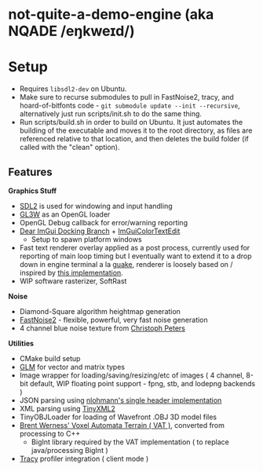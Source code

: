 # not-quite-a-demo-engine (aka NQADE /eŋkweɪd/)

# Setup
- Requires `libsdl2-dev` on Ubuntu.
- Make sure to recurse submodules to pull in FastNoise2, tracy, and hoard-of-bitfonts code - `git submodule update --init --recursive`, alternatively just run scripts/init.sh to do the same thing.
- Run scripts/build.sh in order to build on Ubuntu. It just automates the building of the executable and moves it to the root directory, as files are referenced relative to that location, and then deletes the build folder (if called with the "clean" option).



## Features
**Graphics Stuff**
- [SDL2](https://wiki.libsdl.org/) is used for windowing and input handling
- [GL3W](https://github.com/skaslev/gl3w) as an OpenGL loader
- OpenGL Debug callback for error/warning reporting
- [Dear ImGui Docking Branch](https://github.com/ocornut/imgui/tree/docking) + [ImGuiColorTextEdit](https://github.com/BalazsJako/ImGuiColorTextEdit)
	- Setup to spawn platform windows
- Fast text renderer overlay applied as a post process, currently used for reporting of main loop timing but I eventually want to extend it to a drop down in engine terminal a la [guake](http://guake-project.org/), renderer is loosely based on / inspired by [this implementation](https://jmickle66666666.github.io/blog/techart/2019/12/18/bitmap-font-renderer.html).
- WIP software rasterizer, SoftRast


**Noise**
- Diamond-Square algorithm heightmap generation
- [FastNoise2](https://github.com/Auburn/FastNoise2) - flexible, powerful, very fast noise generation
- 4 channel blue noise texture from [Christoph Peters](http://momentsingraphics.de/BlueNoise.html)


**Utilities**
- CMake build setup
- [GLM](http://glm.g-truc.net/0.9.8/api/index.html) for vector and matrix types
- Image wrapper for loading/saving/resizing/etc of images ( 4 channel, 8-bit default, WIP floating point support - fpng, stb, and lodepng backends )
- JSON parsing using [nlohmann's single header implementation](https://github.com/nlohmann/json)
- XML parsing using [TinyXML2](https://tinyxml2.docsforge.com/)
- TinyOBJLoader for loading of Wavefront .OBJ 3D model files
- [Brent Werness' Voxel Automata Terrain ( VAT )](https://bitbucket.org/BWerness/voxel-automata-terrain/src/master/), converted from processing to C++
	- BigInt library required by the VAT implementation ( to replace java/processing BigInt )
- [Tracy](https://github.com/wolfpld/tracy) profiler integration ( client mode )

